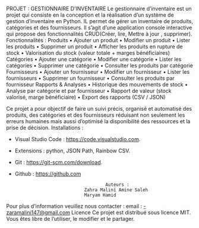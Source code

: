 PROJET : GESTIONNAIRE D’INVENTAIRE
Le gestionnaire d’inventaire est un projet qui consiste en la conception et la réalisation d’un système de gestion d’inventaire en Python. IL permet de gérer un inventaire de produits, catégories et des fournisseurs. Il s’agit d’une application console interactive qui propose des fonctionnalités CRUD(Créer, lire, Mettre à jour , supprimer).
Fonctionnalités :
Produits
•	 Ajouter un produit
•	 Modifier un produit
•	 Lister les produits
•	 Supprimer un produit
•	 Afficher les produits en rupture de stock
•	 Valorisation du stock (valeur totale + marges bénéficiaires)
Catégories
•	 Ajouter une catégorie
•	 Modifier une catégorie
•	 Lister les catégories
•	 Supprimer une catégorie
•	 Consulter les produits par catégorie
Fournisseurs
•	 Ajouter un fournisseur
•	 Modifier un fournisseur
•	 Lister les fournisseurs
•	 Supprimer un fournisseur
•	 Consulter les produits par fournisseur
Rapports & Analyses
•	 Historique des mouvements de stock
•	 Analyse par catégorie et par fournisseur
•	 Rapport de valeur (stock valorisé, marge bénéficiaire)
•	 Export des rapports (CSV / JSON)

Ce projet a pour objectif de faire un suivi précis, organisé et automatisé des produits, des catégories et des fournisseurs réduisant non seulement les erreurs humaines mais aussi d’optimisé la disponibilité des ressources et la prise de décision. 
Installations :
- Visual Studio Code : https://code.visualstudio.com.
- Extensions : python, JSON Path, Rainbow CSV.
-  Git : https://git-scm.com/download.
- Github : https://github.com

										Auteurs : 
								Zahra Malini Amine Saleh
								Maryam Hamid 
Pour plus d’information veuillez nous contacter :
email :
-zaramalini147@gmail.com
Licence
Ce projet est distribué sous licence MIT.
Vous êtes libre de l’utiliser, le modifier et le partager.




